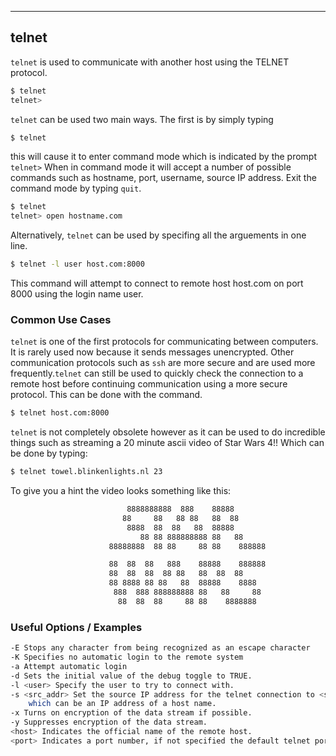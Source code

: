 ---

telnet
-------

`telnet` is used to communicate with another host using the TELNET protocol.

~~~ bash
$ telnet
telnet>
~~~

<!--more-->

`telnet` can be used two main ways. The first is by simply typing

~~~ bash
$ telnet
~~~

this will cause it to enter command mode which is indicated by the prompt `telnet>`
When in command mode it will accept a number of possible commands such as hostname, port, username, source IP address. Exit the command mode by typing `quit`.

~~~ bash
$ telnet
telnet> open hostname.com
~~~ 

Alternatively, `telnet` can be used by specifing all the arguements in one line.

~~~ bash
$ telnet -l user host.com:8000
~~~

This command will attempt to connect to remote host host.com on port 8000 using
the login name user.

### Common Use Cases

`telnet` is one of the first protocols for communicating between computers.
It is rarely used now because it sends messages unencrypted. Other
communication protocols such as `ssh` are more secure and are used more
frequently.`telnet` can still be used to quickly check the connection to a
remote host before continuing communication using a more secure protocol. This
can be done with the command. 

~~~ bash
$ telnet host.com:8000
~~~

`telnet` is not completely obsolete however as it can be used to do incredible
things such as streaming a 20 minute ascii video of Star Wars 4!! Which can be
done by typing:

~~~ bash
$ telnet towel.blinkenlights.nl 23
~~~

To give you a hint the video looks something like this:

~~~ bash
                          8888888888  888    88888
                         88     88   88 88   88  88
                          8888  88  88   88  88888
                             88 88 888888888 88   88
                      88888888  88 88     88 88    888888

                      88  88  88   888    88888    888888
                      88  88  88  88 88   88  88  88
                      88 8888 88 88   88  88888    8888
                       888  888 888888888 88   88     88
                        88  88  88     88 88    8888888
~~~

### Useful Options / Examples
~~~ bash
-E Stops any character from being recognized as an escape character
-K Specifies no automatic login to the remote system
-a Attempt automatic login
-d Sets the initial value of the debug toggle to TRUE.
-l <user> Specify the user to try to connect with.
-s <src_addr> Set the source IP address for the telnet connection to <src_addr>
	which can be an IP address of a host name.
-x Turns on encryption of the data stream if possible.
-y Suppresses encryption of the data stream.
<host> Indicates the official name of the remote host.
<port> Indicates a port number, if not specified the default telnet port is used.
~~~

